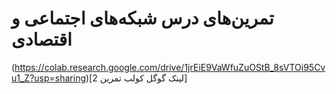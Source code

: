 # تمرین‌های درس شبکه‌های اجتماعی و اقتصادی
(https://colab.research.google.com/drive/1jrEiE9VaWfuZuOStB_8sVTOi95Cvu1_Z?usp=sharing)[لینک گوگل کولب تمرین 2]
